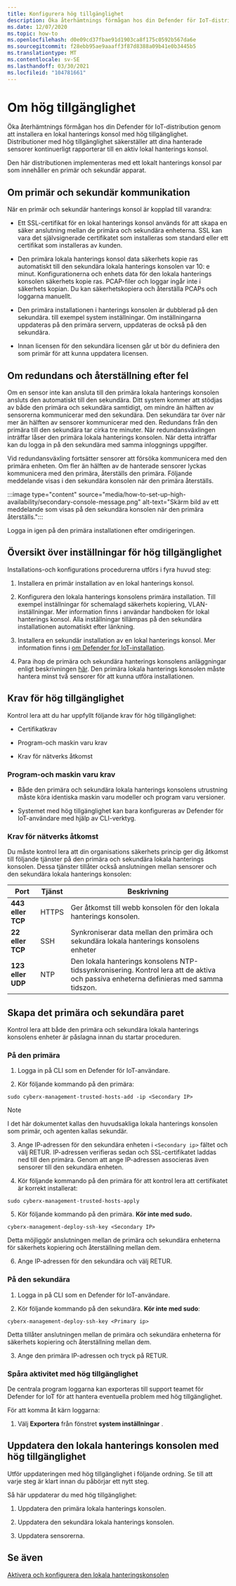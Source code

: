 ```yaml
---
title: Konfigurera hög tillgänglighet
description: Öka återhämtnings förmågan hos din Defender för IoT-distribution genom att installera en lokal hanterings konsol med hög tillgänglighet. Distributioner med hög tillgänglighet säkerställer att dina hanterade sensorer kontinuerligt rapporterar till en aktiv lokal hanterings konsol.
ms.date: 12/07/2020
ms.topic: how-to
ms.openlocfilehash: d0e09cd37fbae91d1903ca8f175c0592b567da6e
ms.sourcegitcommit: f28ebb95ae9aaaff3f87d8388a09b41e0b3445b5
ms.translationtype: MT
ms.contentlocale: sv-SE
ms.lasthandoff: 03/30/2021
ms.locfileid: "104781661"
---
```

# <a name="about-high-availability"></a>Om hög tillgänglighet

Öka återhämtnings förmågan hos din Defender för IoT-distribution genom att installera en lokal hanterings konsol med hög tillgänglighet. Distributioner med hög tillgänglighet säkerställer att dina hanterade sensorer kontinuerligt rapporterar till en aktiv lokal hanterings konsol.

Den här distributionen implementeras med ett lokalt hanterings konsol par som innehåller en primär och sekundär apparat.

## <a name="about-primary-and-secondary-communication"></a>Om primär och sekundär kommunikation

När en primär och sekundär hanterings konsol är kopplad till varandra:

- Ett SSL-certifikat för en lokal hanterings konsol används för att skapa en säker anslutning mellan de primära och sekundära enheterna. SSL kan vara det självsignerade certifikatet som installeras som standard eller ett certifikat som installeras av kunden.

- Den primära lokala hanterings konsol data säkerhets kopie ras automatiskt till den sekundära lokala hanterings konsolen var 10: e minut. Konfigurationerna och enhets data för den lokala hanterings konsolen säkerhets kopie ras. PCAP-filer och loggar ingår inte i säkerhets kopian. Du kan säkerhetskopiera och återställa PCAPs och loggarna manuellt.

- Den primära installationen i hanterings konsolen är dubblerad på den sekundära. till exempel system inställningar. Om inställningarna uppdateras på den primära servern, uppdateras de också på den sekundära.

- Innan licensen för den sekundära licensen går ut bör du definiera den som primär för att kunna uppdatera licensen.

## <a name="about-failover-and-failback"></a>Om redundans och återställning efter fel

Om en sensor inte kan ansluta till den primära lokala hanterings konsolen ansluts den automatiskt till den sekundära. Ditt system kommer att stödjas av både den primära och sekundära samtidigt, om mindre än hälften av sensorerna kommunicerar med den sekundära. Den sekundära tar över när mer än hälften av sensorer kommunicerar med den. Redundans från den primära till den sekundära tar cirka tre minuter. När redundansväxlingen inträffar låser den primära lokala hanterings konsolen. När detta inträffar kan du logga in på den sekundära med samma inloggnings uppgifter.

Vid redundansväxling fortsätter sensorer att försöka kommunicera med den primära enheten. Om fler än hälften av de hanterade sensorer lyckas kommunicera med den primära, återställs den primära. Följande meddelande visas i den sekundära konsolen när den primära återställs.

:::image type="content" source="media/how-to-set-up-high-availability/secondary-console-message.png" alt-text="Skärm bild av ett meddelande som visas på den sekundära konsolen när den primära återställs.":::

Logga in igen på den primära installationen efter omdirigeringen.

## <a name="high-availability-setup-overview"></a>Översikt över inställningar för hög tillgänglighet

Installations-och konfigurations procedurerna utförs i fyra huvud steg:

1. Installera en primär installation av en lokal hanterings konsol. 

2. Konfigurera den lokala hanterings konsolens primära installation. Till exempel inställningar för schemalagd säkerhets kopiering, VLAN-inställningar. Mer information finns i användar handboken för lokal hanterings konsol. Alla inställningar tillämpas på den sekundära installationen automatiskt efter länkning.

3. Installera en sekundär installation av en lokal hanterings konsol. Mer information finns i [om Defender for IoT-installation](how-to-install-software.md).

4. Para ihop de primära och sekundära hanterings konsolens anläggningar enligt beskrivningen [här](https://infrascale.secure.force.com/pkb/articles/Support_Article/How-to-access-your-Appliance-Management-Console). Den primära lokala hanterings konsolen måste hantera minst två sensorer för att kunna utföra installationen.

## <a name="high-availability-requirements"></a>Krav för hög tillgänglighet

Kontrol lera att du har uppfyllt följande krav för hög tillgänglighet:

- Certifikatkrav

- Program-och maskin varu krav

- Krav för nätverks åtkomst

### <a name="software-and-hardware-requirements"></a>Program-och maskin varu krav

- Både den primära och sekundära lokala hanterings konsolens utrustning måste köra identiska maskin varu modeller och program varu versioner.

- Systemet med hög tillgänglighet kan bara konfigureras av Defender för IoT-användare med hjälp av CLI-verktyg.

### <a name="network-access-requirements"></a>Krav för nätverks åtkomst

Du måste kontrol lera att din organisations säkerhets princip ger dig åtkomst till följande tjänster på den primära och sekundära lokala hanterings konsolen. Dessa tjänster tillåter också anslutningen mellan sensorer och den sekundära lokala hanterings konsolen:

|Port|Tjänst|Beskrivning|
|----|-------|-----------|
|**443 eller TCP**|HTTPS|Ger åtkomst till webb konsolen för den lokala hanterings konsolen.|
|**22 eller TCP**|SSH|Synkroniserar data mellan den primära och sekundära lokala hanterings konsolens enheter|
|**123 eller UDP**|NTP| Den lokala hanterings konsolens NTP-tidssynkronisering. Kontrol lera att de aktiva och passiva enheterna definieras med samma tidszon.|

## <a name="create-the-primary-and-secondary-pair"></a>Skapa det primära och sekundära paret

Kontrol lera att både den primära och sekundära lokala hanterings konsolens enheter är påslagna innan du startar proceduren.  

### <a name="on-the-primary"></a>På den primära

1. Logga in på CLI som en Defender för IoT-användare.

2. Kör följande kommando på den primära:

```azurecli-interactive
sudo cyberx-management-trusted-hosts-add -ip <Secondary IP>
```

>[!NOTE]
>I det här dokumentet kallas den huvudsakliga lokala hanterings konsolen som primär, och agenten kallas sekundär.

3. Ange IP-adressen för den sekundära enheten i ```<Secondary ip>``` fältet och välj RETUR. IP-adressen verifieras sedan och SSL-certifikatet laddas ned till den primära. Genom att ange IP-adressen associeras även sensorer till den sekundära enheten.

4. Kör följande kommando på den primära för att kontrol lera att certifikatet är korrekt installerat:

```azurecli-interactive
sudo cyberx-management-trusted-hosts-apply
```

5. Kör följande kommando på den primära. **Kör inte med sudo.**

```azurecli-interactive
cyberx-management-deploy-ssh-key <Secondary IP>
```

Detta möjliggör anslutningen mellan de primära och sekundära enheterna för säkerhets kopiering och återställning mellan dem.

6. Ange IP-adressen för den sekundära och välj RETUR.

### <a name="on-the-secondary"></a>På den sekundära

1. Logga in på CLI som en Defender för IoT-användare.

2. Kör följande kommando på den sekundära. **Kör inte med sudo**:

```azurecli-interactive
cyberx-management-deploy-ssh-key <Primary ip>
```

Detta tillåter anslutningen mellan de primära och sekundära enheterna för säkerhets kopiering och återställning mellan dem.

3. Ange den primära IP-adressen och tryck på RETUR.

### <a name="track-high-availability-activity"></a>Spåra aktivitet med hög tillgänglighet

De centrala program loggarna kan exporteras till support teamet för Defender for IoT för att hantera eventuella problem med hög tillgänglighet.  

För att komma åt kärn loggarna:

1. Välj **Exportera** från fönstret **system inställningar** .

## <a name="update-the-on-premises-management-console-with-high-availability"></a>Uppdatera den lokala hanterings konsolen med hög tillgänglighet

Utför uppdateringen med hög tillgänglighet i följande ordning. Se till att varje steg är klart innan du påbörjar ett nytt steg.

Så här uppdaterar du med hög tillgänglighet:

1. Uppdatera den primära lokala hanterings konsolen.

2. Uppdatera den sekundära lokala hanterings konsolen.

3. Uppdatera sensorerna.

## <a name="see-also"></a>Se även

[Aktivera och konfigurera den lokala hanteringskonsolen](how-to-activate-and-set-up-your-on-premises-management-console.md)